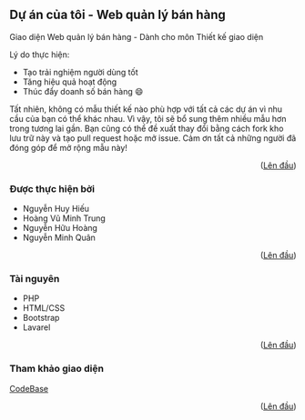 <!-- ABOUT THE PROJECT -->
## Dự án của tôi - Web quản lý bán hàng

Giao diện Web quản lý bán hàng - Dành cho môn Thiết kế giao diện

Lý do thực hiện:
* Tạo trải nghiệm người dùng tốt
* Tăng hiệu quả hoạt động
* Thúc đẩy doanh số bán hàng :smile:

Tất nhiên, không có mẫu thiết kế nào phù hợp với tất cả các dự án vì nhu cầu của bạn có thể khác nhau. Vì vậy, tôi sẽ bổ sung thêm nhiều mẫu hơn trong tương lai gần. Bạn cũng có thể đề xuất thay đổi bằng cách fork kho lưu trữ này và tạo pull request hoặc mở issue. Cảm ơn tất cả những người đã đóng góp để mở rộng mẫu này!

<p align="right">(<a href="#readme-top">Lên đầu</a>)</p>

### Được thực hiện bởi

* Nguyễn Huy Hiếu
* Hoàng Vũ Minh Trung
* Nguyễn Hữu Hoàng
* Nguyễn Minh Quân

<p align="right">(<a href="#readme-top">Lên đầu</a>)</p>

### Tài nguyên

* PHP
* HTML/CSS
* Bootstrap
* Lavarel

<p align="right">(<a href="#readme-top">Lên đầu</a>)</p>

### Tham khảo giao diện

[CodeBase](https://demo.pixelcave.com/codebase/)

<p align="right">(<a href="#readme-top">Lên đầu</a>)</p>

